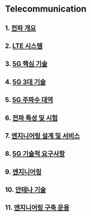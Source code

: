 # Telecommunication

## 1. [전파 개요](https://github.com/junzer0/communication/blob/main/Telecommunication/propagation_overview.md)
## 2. [LTE 시스템]()
## 3. [5G 핵심 기술]()
## 4. [5G 3대 기술]()
## 5. [5G 주파수 대역]()
## 6. [전파 특성 및 시험]()
## 7. [엔지니어링 설계 및 서비스]() 
## 8. [5G 기술적 요구사항]()
## 9. [엔지니어링]()
## 10. [안테나 기술]()
## 11. [엔지니어링 구축 운용]()
